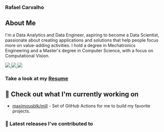 ### Rafael Carvalho
## About Me 
I'm a Data Analytics and Data Engineer, aspiring to become a Data Scientist, passionate about creating applications and solutions that help people focus more on value-adding activities. I hold a degree in Mechatronics Engineering and a Master's degree in Computer Science, with a focus on Computational Vision.

[<img src="https://img.shields.io/badge/Gmail-D14836?style=for-the-badge&logo=gmail&logoColor=white" /> ](mailto:carvarafael@gmail.com)     [<img src="https://img.shields.io/badge/LinkedIn-0077B5?style=for-the-badge&logo=linkedin&logoColor=white" /> ](https://www.linkedin.com/in/rafaelhocarvalho/) [<img src="https://img.shields.io/badge/GitHub-100000?style=for-the-badge&logo=github&logoColor=white" /> ](https://github.com/Carvarafael) 


### Take a look at my [Resume](https://github.com/Carvarafael/Rafael-Carvalho-Portifolio/blob/main/Resume%20Rafael%20Carvalho.pdf)

## 👷 Check out what I'm currently working on

- [maximousblk/mill](https://github.com/maximousblk/mill) - Set of GitHub Actions for me to build my favorite projects.


### 🔭 Latest releases I've contributed to
